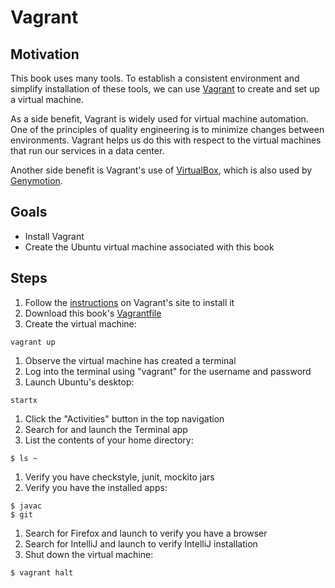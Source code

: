 # Vagrant

## Motivation

This book uses many tools. To establish a consistent environment and simplify installation of these tools, we can use [Vagrant](https://www.vagrantup.com) to create and set up a virtual machine.

As a side benefit, Vagrant is widely used for virtual machine automation. One of the principles of quality engineering is to minimize changes between environments. Vagrant helps us do this with respect to the virtual machines that run our services in a data center.

Another side benefit is Vagrant's use of [VirtualBox](https://www.virtualbox.org/), which is also used by [Genymotion](https://www.genymotion.com).


## Goals

* Install Vagrant
* Create the Ubuntu virtual machine associated with this book


## Steps

1. Follow the [instructions](http://docs.vagrantup.com/v2/getting-started/index.html) on Vagrant's site to install it
1. Download this book's [Vagrantfile](../Vagrantfile)
1. Create the virtual machine:
```
vagrant up
```
1. Observe the virtual machine has created a terminal
1. Log into the terminal using "vagrant" for the username and password
1. Launch Ubuntu's desktop:
```
startx
```
1. Click the "Activities" button in the top navigation
1. Search for and launch the Terminal app
1. List the contents of your home directory:
```
$ ls ~
```
1. Verify you have checkstyle, junit, mockito jars
1. Verify you have the installed apps:
```
$ javac
$ git
```
1. Search for Firefox and launch to verify you have a browser
1. Search for IntelliJ and launch to verify IntelliJ installation
1. Shut down the virtual machine:
```
$ vagrant halt
```




